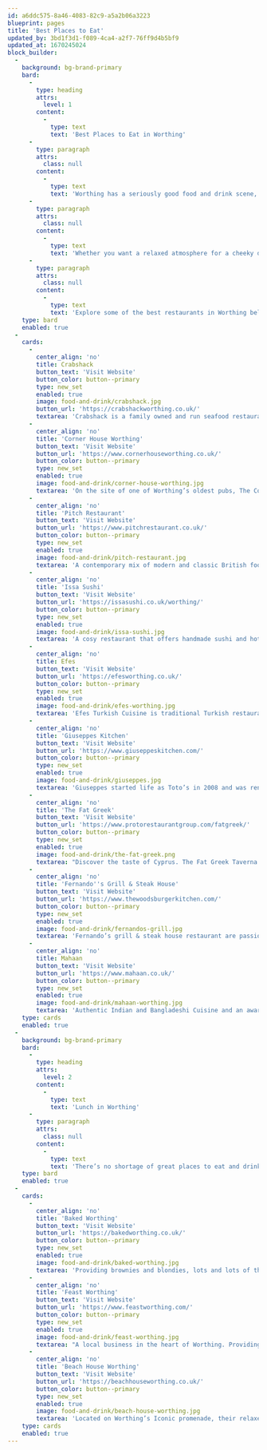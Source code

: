 ```yaml
---
id: a6ddc575-8a46-4083-82c9-a5a2b06a3223
blueprint: pages
title: 'Best Places to Eat'
updated_by: 3bd1f3d1-f089-4ca4-a2f7-76ff9d4b5bf9
updated_at: 1670245024
block_builder:
  -
    background: bg-brand-primary
    bard:
      -
        type: heading
        attrs:
          level: 1
        content:
          -
            type: text
            text: 'Best Places to Eat in Worthing'
      -
        type: paragraph
        attrs:
          class: null
        content:
          -
            type: text
            text: 'Worthing has a seriously good food and drink scene, one that has especially improved within the last few years. '
      -
        type: paragraph
        attrs:
          class: null
        content:
          -
            type: text
            text: 'Whether you want a relaxed atmosphere for a cheeky drink, fine dining with a special someone, or a naughty takeaway, Worthing has it all.'
      -
        type: paragraph
        attrs:
          class: null
        content:
          -
            type: text
            text: 'Explore some of the best restaurants in Worthing below.'
    type: bard
    enabled: true
  -
    cards:
      -
        center_align: 'no'
        title: Crabshack
        button_text: 'Visit Website'
        button_color: button--primary
        type: new_set
        enabled: true
        image: food-and-drink/crabshack.jpg
        button_url: 'https://crabshackworthing.co.uk/'
        textarea: 'Crabshack is a family owned and run seafood restaurant and beach bar with a large terrace overlooking the sea. Their philosophy is to provide the freshest local fish and seafood alongside fabulous drinks with fantastic service.'
      -
        center_align: 'no'
        title: 'Corner House Worthing'
        button_text: 'Visit Website'
        button_url: 'https://www.cornerhouseworthing.co.uk/'
        button_color: button--primary
        type: new_set
        enabled: true
        image: food-and-drink/corner-house-worthing.jpg
        textarea: 'On the site of one of Worthing’s oldest pubs, The Corner House is a Free House founded in 2015. It marries high-end functional design in a relaxed yet stylish atmosphere with booths, a fire place, a superbly kept garden with heated booths and multiple seating areas.'
      -
        center_align: 'no'
        title: 'Pitch Restaurant'
        button_text: 'Visit Website'
        button_url: 'https://www.pitchrestaurant.co.uk/'
        button_color: button--primary
        type: new_set
        enabled: true
        image: food-and-drink/pitch-restaurant.jpg
        textarea: 'A contemporary mix of modern and classic British food from MasterChef Champion Kenny Tutt. Pitch is located in the heart of Worthing town centre. It was named after Kenny’s family market heritage and it pays homage to the great produce in the surrounding local area.'
      -
        center_align: 'no'
        title: 'Issa Sushi'
        button_text: 'Visit Website'
        button_url: 'https://issasushi.co.uk/worthing/'
        button_color: button--primary
        type: new_set
        enabled: true
        image: food-and-drink/issa-sushi.jpg
        textarea: 'A cosy restaurant that offers handmade sushi and hot dishes. Issa Sushi take pride in serving a modern take on traditional Pan-Asian & and sushi cuisine, using only the best ingredients, and their daily deliveries guarantee fresh, healthy and tasty food for a reasonable price.'
      -
        center_align: 'no'
        title: Efes
        button_text: 'Visit Website'
        button_url: 'https://efesworthing.co.uk/'
        button_color: button--primary
        type: new_set
        enabled: true
        image: food-and-drink/efes-worthing.jpg
        textarea: 'Efes Turkish Cuisine is traditional Turkish restaurant where you can enjoy the finest Turkish Cuisine. If you’re local to West Worthing, Goring-By-Sea, Findon and Durrington you’re within great distance to visit them for a delicious meal. Meals in traditional Turkish restaurants start with a large selection of cold & hot starters.'
      -
        center_align: 'no'
        title: 'Giuseppes Kitchen'
        button_text: 'Visit Website'
        button_url: 'https://www.giuseppeskitchen.com/'
        button_color: button--primary
        type: new_set
        enabled: true
        image: food-and-drink/giuseppes.jpg
        textarea: 'Giuseppes started life as Toto’s in 2008 and was renamed Giuseppes in December 2011. Giuseppe created the restaurant to share his love of Italian and Sicilian cuisine and the traditional sociable Mediterranean way of living.'
      -
        center_align: 'no'
        title: 'The Fat Greek'
        button_text: 'Visit Website'
        button_url: 'https://www.protorestaurantgroup.com/fatgreek/'
        button_color: button--primary
        type: new_set
        enabled: true
        image: food-and-drink/the-fat-greek.png
        textarea: "Discover the taste of Cyprus. The Fat Greek Taverna is the result of decades of traditional family Cypriot cooking integrated with European charm. You can expect all your meals to be prepared using wood fired ovens and real charcoal rotisseries.\_"
      -
        center_align: 'no'
        title: 'Fernando''s Grill & Steak House'
        button_text: 'Visit Website'
        button_url: 'https://www.thewoodsburgerkitchen.com/'
        button_color: button--primary
        type: new_set
        enabled: true
        image: food-and-drink/fernandos-grill.jpg
        textarea: 'Fernando’s grill & steak house restaurant are passionate about fresh homemade food and spectacular service. Offering steaks, burgers, grill chicken, peri peri chicken, wraps, pittas, pasta, vegan & vegetarian.'
      -
        center_align: 'no'
        title: Mahaan
        button_text: 'Visit Website'
        button_url: 'https://www.mahaan.co.uk/'
        button_color: button--primary
        type: new_set
        enabled: true
        image: food-and-drink/mahaan-worthing.jpg
        textarea: 'Authentic Indian and Bangladeshi Cuisine and an award-winning curry house in Montague Street, Worthing. Locally known as one of the finest restaurants in the region, and the finest restaurant in Worthing.'
    type: cards
    enabled: true
  -
    background: bg-brand-primary
    bard:
      -
        type: heading
        attrs:
          level: 2
        content:
          -
            type: text
            text: 'Lunch in Worthing'
      -
        type: paragraph
        attrs:
          class: null
        content:
          -
            type: text
            text: 'There’s no shortage of great places to eat and drink in Worthing. Here are our tops picks for a quick bite to eat.'
    type: bard
    enabled: true
  -
    cards:
      -
        center_align: 'no'
        title: 'Baked Worthing'
        button_text: 'Visit Website'
        button_url: 'https://bakedworthing.co.uk/'
        button_color: button--primary
        type: new_set
        enabled: true
        image: food-and-drink/baked-worthing.jpg
        textarea: 'Providing brownies and blondies, lots and lots of them. All made in small batches, right behind the bar, and each tray contains the highest quality ingredients. Changing their flavours regularly.'
      -
        center_align: 'no'
        title: 'Feast Worthing'
        button_text: 'Visit Website'
        button_url: 'https://www.feastworthing.com/'
        button_color: button--primary
        type: new_set
        enabled: true
        image: food-and-drink/feast-worthing.jpg
        textarea: "A local business in the heart of Worthing. Providing takeaway drinks, freshly made sandwiches, jacket potatoes\_& pasta to order, homemade cakes and more!"
      -
        center_align: 'no'
        title: 'Beach House Worthing'
        button_text: 'Visit Website'
        button_url: 'https://beachhouseworthing.co.uk/'
        button_color: button--primary
        type: new_set
        enabled: true
        image: food-and-drink/beach-house-worthing.jpg
        textarea: 'Located on Worthing’s Iconic promenade, their relaxed interiors atmosphere and beachfront terrace overlook the Pier. Changing their menus regularly and their chefs produce daily specials.'
    type: cards
    enabled: true
---
```

